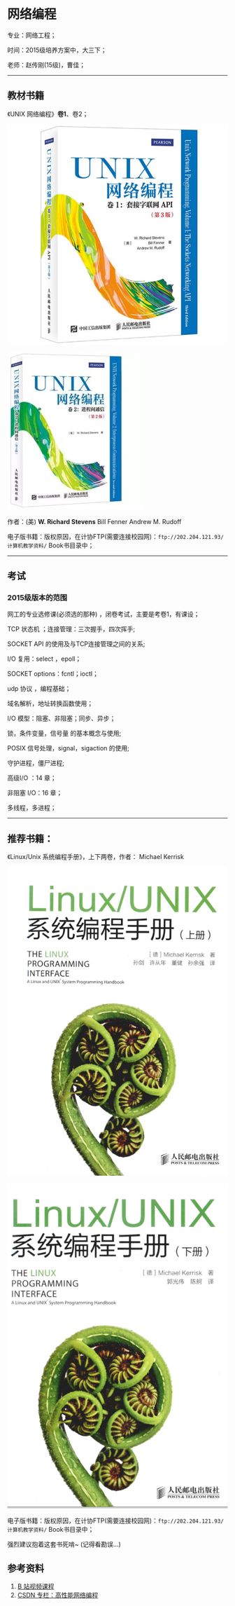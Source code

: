 # 网络编程  

专业：网络工程；  

时间：2015级培养方案中，大三下； 

老师：赵传刚(15级)，曹佳；  

---

## 教材书籍

《UNIX 网络编程》**卷1**、卷2；  

![u1](assets/u1.jpg)   



![u2](assets/u2.jpg)    



作者：(美) **W. Richard Stevens** Bill Fenner Andrew M. Rudoff   

电子版书籍：版权原因，在计协FTP(需要连接校园网)：`ftp://202.204.121.93/计算机教学资料/` Book书目录中；  



---

## 考试

### 2015级版本的范围

网工的专业选修课(必须选的那种) ，闭卷考试，主要是考卷1，有课设；  

TCP 状态机 ；连接管理：三次握手，四次挥手;     

SOCKET API 的使用及与TCP连接管理之间的关系;     

I/O 复用：select ，epoll；     

SOCKET options：fcntl；ioctl；      

udp 协议 ，编程基础；      

域名解析，地址转换函数使用；     

I/O 模型：阻塞、非阻塞；同步、异步；    

锁，条件变量，信号量 的基本概念与使用;   

POSIX 信号处理，signal，sigaction 的使用;    

守护进程，僵尸进程;     

高级I/O ：14 章；  

非阻塞 I/O：16 章；     

多线程，多进程；  

---



## 推荐书籍： 

《Linux/Unix 系统编程手册》，上下两卷，作者： Michael Kerrisk    

![l1](assets/l1.png)   



![l2](assets/l2.png)    



电子版书籍：版权原因，在计协FTP(需要连接校园网)：`ftp://202.204.121.93/计算机教学资料/` Book书目录中；  

强烈建议抱着这套书死啃~  (记得看勘误...)    



## 参考资料  

1. [B 站视频课程](https://search.bilibili.com/all?keyword=%E7%BD%91%E7%BB%9C%E7%BC%96%E7%A8%8B&from_source=banner_search&order=totalrank&duration=4&tids_1=0)  
2. [CSDN 专栏：高性能网络编程](https://blog.csdn.net/russell_tao/column/info/high-perf-network)  


